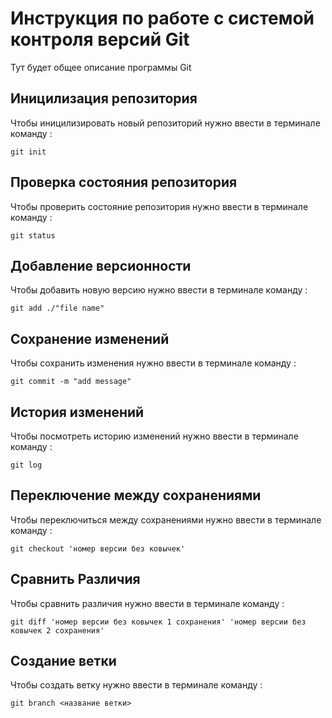 # Инструкция по работе с системой контроля версий Git

Тут будет общее описание программы Git 

## Иницилизация репозитория

Чтобы иницилизировать новый репозиторий нужно ввести в терминале команду :

    git init
## Проверка состояния репозитория
Чтобы проверить состояние репозитория нужно ввести в терминале команду :
        
    git status

## Добавление версионности

Чтобы добавить новую версию нужно ввести в терминале команду :

    git add ./"file name"

## Сохранение изменений

Чтобы сохранить изменения нужно ввести в терминале команду :

    git commit -m "add message"

## История изменений
Чтобы посмотреть историю изменений нужно ввести в терминале команду :
    
    git log 

## Переключение между сохранениями
Чтобы переключиться между сохранениями нужно ввести в терминале команду :

    git checkout 'номер версии без ковычек'

## Сравнить Различия 

Чтобы сравнить различия нужно ввести в терминале команду :

    git diff 'номер версии без ковычек 1 сохранения' 'номер версии без ковычек 2 сохранения' 

## Создание ветки
Чтобы создать ветку нужно ввести в терминале команду :

    git branch <название ветки>



